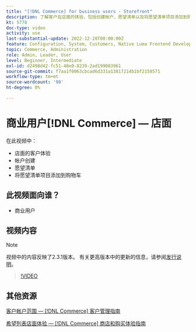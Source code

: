 ```yaml
---
title: "[!DNL Commerce] for business users - Storefront"
description: 了解客户在店面的体验，包括创建帐户、愿望清单以及将愿望清单项目添加到购物车
kt: 5778
doc-type: video
activity: use
last-substantial-update: 2022-12-28T00:00:00Z
feature: Configuration, System, Customers, Native Luma Frontend Development, Page Content, Site Navigation
topic: Commerce, Administration
role: Admin, Leader, User
level: Beginner, Intermediate
exl-id: d2498d42-fc51-48e0-8239-2ad199003961
source-git-commit: f7aa1f0063cbcad6d331a13817214b1bf2158571
workflow-type: tm+mt
source-wordcount: '98'
ht-degree: 0%

---
```


# 商业用户[!DNL Commerce] — 店面

在此视频中：

- 店面的客户体验
- 帐户创建
- 愿望清单
- 将愿望清单项目添加到购物车

## 此视频面向谁？

- 商业用户

## 视频内容

>[!NOTE]
>
>视频中的内容反映了2.3.1版本。 有关更高版本中的更新的信息，请参阅[发行说明](https://experienceleague.adobe.com/docs/commerce-operations/release/notes/overview.html?lang=zh-Hans)。

>[!VIDEO](https://video.tv.adobe.com/v/36188?quality=12&learn=on)

## 其他资源

[客户帐户范围 —  [!DNL Commerce] 客户管理指南](https://experienceleague.adobe.com/docs/commerce-admin/customers/customer-accounts/customer-account-scope.html?lang=zh-Hans)

[希望列表店面体验 —  [!DNL Commerce] 商店和购买体验指南](https://experienceleague.adobe.com/docs/commerce-admin/stores-sales/shopper-tools/wish-lists/wishlist-storefront.html?lang=zh-Hans)
